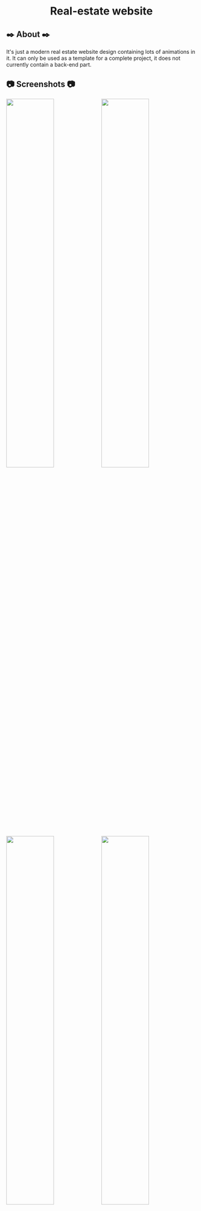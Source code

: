 <h1 align="center"> Real-estate website </h1>

## :black_nib: About :black_nib: ##
It's just a modern real estate website design containing lots of animations in it. It can only be used as a template for a complete project, it does not currently contain a back-end part.

## :camera: Screenshots :camera: ##
<div align="left">
<img width="50%" src="https://user-images.githubusercontent.com/78959562/195153286-04f4315e-b957-488b-9eb9-d98c1658a771.png"/><img width="50%" src="https://user-images.githubusercontent.com/78959562/195153955-27bd6f65-9f28-4a31-ba36-e4d98d0231d1.png"/>
</div>

<div>
<img width="50%" src="https://user-images.githubusercontent.com/78959562/195155796-e72e3380-c35e-4f0a-a152-429d981ac811.png"/><img width="50%" src="https://user-images.githubusercontent.com/78959562/195172372-100a7fbf-edbd-4f41-b76e-4fb33b68754e.png"/>
</div>

![e5](https://user-images.githubusercontent.com/78959562/195172973-f86759d3-957a-4453-90c1-b62722268677.png)

## :books: Technologies and languages used :books: ##
* Visual Studio
* Javascript
* HTML & CSS

## :pushpin: Libraries used :pushpin:
* Swiper
* ScrollReveal